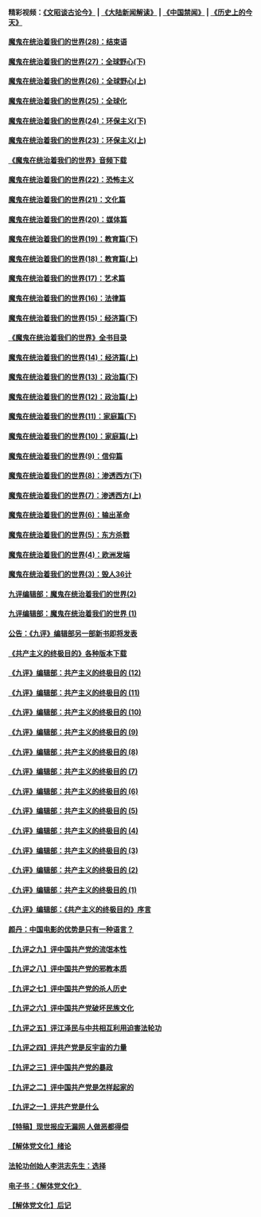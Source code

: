 #### 精彩视频：[《文昭谈古论今》](https://github.com/gfw-breaker/wenzhao/blob/master/README.md?t=01261530) | [《大陆新闻解读》](https://github.com/gfw-breaker/ntdtv-comedy/blob/master/README.md?t=01261530) | [《中国禁闻》](https://github.com/gfw-breaker/ntdtv-news/blob/master/README.md?t=01261530) | [《历史上的今天》](https://github.com/gfw-breaker/today-in-history/blob/master/README.md?t=01261530) 

#### [魔鬼在统治着我们的世界(28)：结束语](../pages/nsc422/n10936246.md?t=01261530) 

#### [魔鬼在统治着我们的世界(27)：全球野心(下)](../pages/nsc422/n10928319.md?t=01261530) 

#### [魔鬼在统治着我们的世界(26)：全球野心(上)](../pages/nsc422/n10900318.md?t=01261530) 

#### [魔鬼在统治着我们的世界(25)：全球化](../pages/nsc422/n10788205.md?t=01261530) 

#### [魔鬼在统治着我们的世界(24)：环保主义(下)](../pages/nsc422/n10695307.md?t=01261530) 

#### [魔鬼在统治着我们的世界(23)：环保主义(上)](../pages/nsc422/n10688613.md?t=01261530) 

#### [《魔鬼在统治着我们的世界》音频下载](../pages/nsc422/n10635553.md?t=01261530) 

#### [魔鬼在统治着我们的世界(22)：恐怖主义](../pages/nsc422/n10614727.md?t=01261530) 

#### [魔鬼在统治着我们的世界(21)：文化篇](../pages/nsc422/n10597706.md?t=01261530) 

#### [魔鬼在统治着我们的世界(20)：媒体篇](../pages/nsc422/n10586579.md?t=01261530) 

#### [魔鬼在统治着我们的世界(19)：教育篇(下)](../pages/nsc422/n10564808.md?t=01261530) 

#### [魔鬼在统治着我们的世界(18)：教育篇(上)](../pages/nsc422/n10526970.md?t=01261530) 

#### [魔鬼在统治着我们的世界(17)：艺术篇](../pages/nsc422/n10499093.md?t=01261530) 

#### [魔鬼在统治着我们的世界(16)：法律篇](../pages/nsc422/n10485969.md?t=01261530) 

#### [魔鬼在统治着我们的世界(15)：经济篇(下)](../pages/nsc422/n10469975.md?t=01261530) 

#### [《魔鬼在统治着我们的世界》全书目录](../pages/nsc422/n10464261.md?t=01261530) 

#### [魔鬼在统治着我们的世界(14)：经济篇(上)](../pages/nsc422/n10457370.md?t=01261530) 

#### [魔鬼在统治着我们的世界(13)：政治篇(下)](../pages/nsc422/n10448270.md?t=01261530) 

#### [魔鬼在统治着我们的世界(12)：政治篇(上)](../pages/nsc422/n10444576.md?t=01261530) 

#### [魔鬼在统治着我们的世界(11)：家庭篇(下)](../pages/nsc422/n10440961.md?t=01261530) 

#### [魔鬼在统治着我们的世界(10)：家庭篇(上)](../pages/nsc422/n10435448.md?t=01261530) 

#### [魔鬼在统治着我们的世界(9)：信仰篇](../pages/nsc422/n10432159.md?t=01261530) 

#### [魔鬼在统治着我们的世界(8)：渗透西方(下)](../pages/nsc422/n10429603.md?t=01261530) 

#### [魔鬼在统治着我们的世界(7)：渗透西方(上)](../pages/nsc422/n10426013.md?t=01261530) 

#### [魔鬼在统治着我们的世界(6)：输出革命](../pages/nsc422/n10421536.md?t=01261530) 

#### [魔鬼在统治着我们的世界(5)：东方杀戮](../pages/nsc422/n10417707.md?t=01261530) 

#### [魔鬼在统治着我们的世界(4)：欧洲发端](../pages/nsc422/n10414890.md?t=01261530) 

#### [魔鬼在统治着我们的世界(3)：毁人36计](../pages/nsc422/n10411583.md?t=01261530) 

#### [九评编辑部：魔鬼在统治着我们的世界(2)](../pages/nsc422/n10410036.md?t=01261530) 

#### [九评编辑部：魔鬼在统治着我们的世界 (1)](../pages/nsc422/n10406825.md?t=01261530) 

#### [公告：《九评》编辑部另一部新书即将发表](../pages/nsc422/n10405104.md?t=01261530) 

#### [《共产主义的终极目的》各种版本下载](../pages/nsc422/n10022138.md?t=01261530) 

#### [《九评》编辑部：共产主义的终极目的 (12)](../pages/nsc422/n9933272.md?t=01261530) 

#### [《九评》编辑部：共产主义的终极目的 (11)](../pages/nsc422/n9924973.md?t=01261530) 

#### [《九评》编辑部：共产主义的终极目的 (10)](../pages/nsc422/n9920883.md?t=01261530) 

#### [《九评》编辑部：共产主义的终极目的 (9)](../pages/nsc422/n9916363.md?t=01261530) 

#### [《九评》编辑部：共产主义的终极目的 (8)](../pages/nsc422/n9912488.md?t=01261530) 

#### [《九评》编辑部：共产主义的终极目的 (7)](../pages/nsc422/n9901176.md?t=01261530) 

#### [《九评》编辑部：共产主义的终极目的 (6)](../pages/nsc422/n9899359.md?t=01261530) 

#### [《九评》编辑部：共产主义的终极目的 (5)](../pages/nsc422/n9893174.md?t=01261530) 

#### [《九评》编辑部：共产主义的终极目的 (4)](../pages/nsc422/n9891246.md?t=01261530) 

#### [《九评》编辑部：共产主义的终极目的 (3)](../pages/nsc422/n9879879.md?t=01261530) 

#### [《九评》编辑部：共产主义的终极目的 (2)](../pages/nsc422/n9876205.md?t=01261530) 

#### [《九评》编辑部：共产主义的终极目的 (1)](../pages/nsc422/n9865857.md?t=01261530) 

#### [《九评》编辑部：《共产主义的终极目的》序言](../pages/nsc422/n9862666.md?t=01261530) 

#### [颜丹：中国电影的优势是只有一种语言？](../pages/nsc422/n9583062.md?t=01261530) 

#### [【九评之九】评中国共产党的流氓本性](../pages/nsc422/n737542.md?t=01261530) 

#### [【九评之八】评中国共产党的邪教本质](../pages/nsc422/n735942.md?t=01261530) 

#### [【九评之七】评中国共产党的杀人历史](../pages/nsc422/n733806.md?t=01261530) 

#### [【九评之六】评中国共产党破坏民族文化](../pages/nsc422/n731667.md?t=01261530) 

#### [【九评之五】评江泽民与中共相互利用迫害法轮功](../pages/nsc422/n730058.md?t=01261530) 

#### [【九评之四】评共产党是反宇宙的力量](../pages/nsc422/n727814.md?t=01261530) 

#### [【九评之三】评中国共产党的暴政](../pages/nsc422/n725597.md?t=01261530) 

#### [【九评之二】评中国共产党是怎样起家的](../pages/nsc422/n723946.md?t=01261530) 

#### [【九评之一】评共产党是什么](../pages/nsc422/n722529.md?t=01261530) 

#### [【特稿】现世报应无漏网 人做恶都得偿](../pages/nsc422/n4215167.md?t=01261530) 

#### [【解体党文化】绪论](../pages/nsc422/n1449356.md?t=01261530) 

#### [法轮功创始人李洪志先生：选择](../pages/nsc422/n3580738.md?t=01261530) 

#### [电子书：《解体党文化》](../pages/nsc422/n1573484.md?t=01261530) 

#### [【解体党文化】后记](../pages/nsc422/n1531999.md?t=01261530) 

